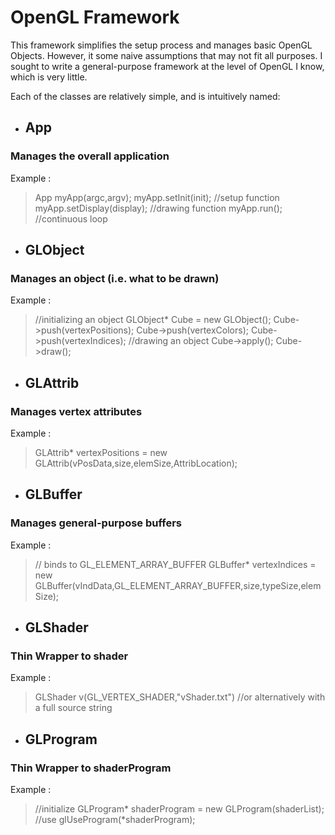 # OpenGL Framework
This framework simplifies the setup process and manages basic OpenGL Objects. However, it some naive assumptions that may not fit all purposes. I sought to write a general-purpose framework at the level of OpenGL I know, which is very little.

Each of the classes are relatively simple, and is intuitively named:

* ## App
### Manages the overall application
Example :
> App myApp(argc,argv);
> myApp.setInit(init); //setup function
> myApp.setDisplay(display); //drawing function
> myApp.run(); //continuous loop
* ## GLObject
### Manages an object (i.e. what to be drawn)
Example :
> //initializing an object
> GLObject* Cube = new GLObject();
> Cube->push(vertexPositions);
> Cube->push(vertexColors);
> Cube->push(vertexIndices);
> //drawing an object
> Cube->apply();
> Cube->draw();
* ## GLAttrib
### Manages vertex attributes
Example :
> GLAttrib* vertexPositions = new GLAttrib(vPosData,size,elemSize,AttribLocation);
* ## GLBuffer
### Manages general-purpose buffers
Example :
> // binds to GL_ELEMENT_ARRAY_BUFFER
> GLBuffer* vertexIndices = new GLBuffer(vIndData,GL_ELEMENT_ARRAY_BUFFER,size,typeSize,elemSize);
* ## GLShader
### Thin Wrapper to shader
Example :
> GLShader v(GL_VERTEX_SHADER,"vShader.txt")
> //or alternatively with a full source string
* ## GLProgram
### Thin Wrapper to shaderProgram
Example :
> //initialize
> GLProgram* shaderProgram = new GLProgram(shaderList);
> //use
> glUseProgram(*shaderProgram);

